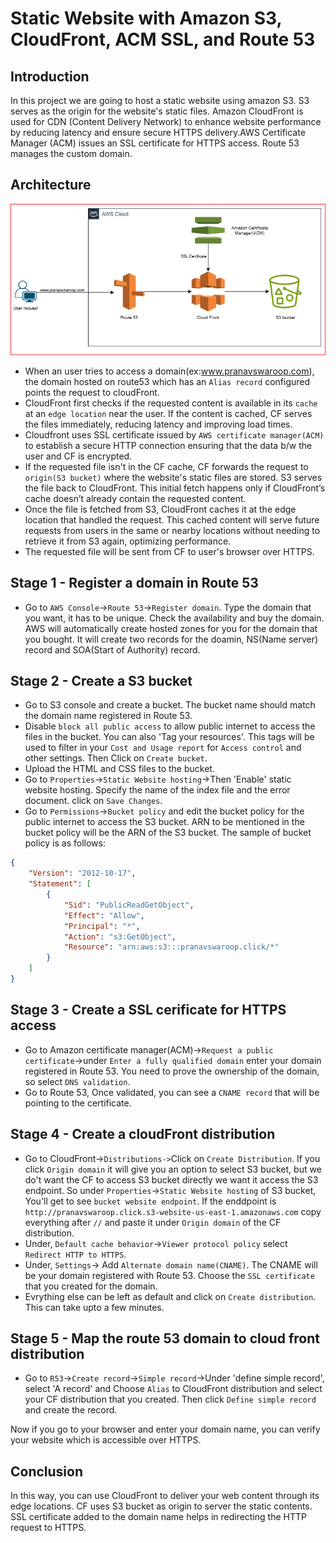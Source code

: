 # Static Website with Amazon S3, CloudFront, ACM SSL, and Route 53
## Introduction
In this project we are going to host a static website using amazon S3. S3 serves as the origin for the website's static files. 
Amazon CloudFront is used for CDN (Content Delivery Network) to enhance website performance by reducing latency and ensure secure HTTPS delivery.AWS Certificate Manager (ACM) issues an SSL certificate for HTTPS access. Route 53 manages the custom domain.
## Architecture
![Diagram explaining the architecture of this project](Images/Architecture-diagram.png)
* When an user tries to access a domain(ex:www.pranavswaroop.com), the domain hosted on route53 which has an `Alias record` configured points the request to cloudFront. 
* CloudFront first checks if the requested content is available in its `cache` at an `edge location` near the user. If the content is cached, CF serves the files immediately, reducing latency and improving load times.
* Cloudfront uses SSL certificate issued by `AWS certificate manager(ACM)` to establish a secure HTTP connection ensuring that the data b/w the user and CF is encrypted.
* If the requested file isn't in the CF cache, CF forwards the request to `origin(S3 bucket)` where the website's static files are stored. S3 serves the file back to CloudFront. This initial fetch happens only if CloudFront’s cache doesn’t already contain the requested content.
* Once the file is fetched from S3, CloudFront caches it at the edge location that handled the request. This cached content will serve future requests from users in the same or nearby locations without needing to retrieve it from S3 again, optimizing performance.
* The requested file will be sent from CF to user's browser over HTTPS.
## Stage 1 - Register a domain in Route 53
* Go to `AWS Console`->`Route 53`->`Register domain`. Type the domain that you want, it has to be unique. Check the availability and buy the domain. AWS will automatically create hosted zones for you for the domain that you bought. It will create two records for the doamin, NS(Name server) record and SOA(Start of Authority) record.
## Stage 2 - Create a S3 bucket 
* Go to S3 console and create a bucket. The bucket name should match the domain name registered in Route 53.
* Disable `block all public access` to allow public internet to access the files in the bucket. You can also 'Tag your resources'. This tags will be used to filter in your `Cost and Usage report` for `Access control` and other settings. Then Click on `Create bucket`.
* Upload the HTML and CSS files to the bucket.
* Go to `Properties`->`Static Website hosting`->Then 'Enable' static website hosting. Specify the name of the index file and the error document.  click on `Save Changes`.
* Go to `Permissions`->`Bucket policy` and edit the bucket policy for the public internet to access the S3 bucket. ARN to be mentioned in the bucket policy will be the ARN of the S3 bucket. The sample of bucket policy is as follows:
```JSON
{
    "Version": "2012-10-17",
    "Statement": [
        {
            "Sid": "PublicReadGetObject",
            "Effect": "Allow",
            "Principal": "*",
            "Action": "s3:GetObject",
            "Resource": "arn:aws:s3:::pranavswaroop.click/*"
        }
    ]
}
```
## Stage 3 - Create a SSL cerificate for HTTPS access
* Go to Amazon certificate manager(ACM)->`Request a public certificate`->under `Enter a fully qualified domain` enter your domain registered in Route 53. You need to prove the ownership of the domain, so select `DNS validation`.
* Go to Route 53, Once validated, you can see a `CNAME record` that will be pointing to the certificate.

## Stage 4 - Create a cloudFront distribution
* Go to CloudFront->`Distributions->`Click on `Create Distribution`. If you click `Origin domain` it will give you an option to select S3 bucket, but we do't want the CF to access S3 bucket directly we want it access the S3 endpoint. So under `Properties`->`Static Website hosting` of S3 bucket, You'll get to see `bucket website endpoint`. If the enddpoint is 
`http://pranavswaroop.click.s3-website-us-east-1.amazonaws.com` copy everything after `//` and paste it under `Origin domain` of the CF distribution. 
* Under, `Default cache behavior`->`Viewer protocol policy` select `Redirect HTTP to HTTPS`.
* Under, `Settings`-> Add `Alternate domain name(CNAME)`. The CNAME will be your domain registered with Route 53. Choose the 
`SSL certificate` that you created for the domain.
* Evrything else can be left as default and click on `Create distribution`. This can take upto a few minutes.
  
## Stage 5 - Map the route 53 domain to cloud front distribution
* Go to `R53`->`Create record`->`Simple record`->Under 'define simple record', select 'A record' and Choose `Alias` to CloudFront distribution and select your CF distribution that you created. Then click `Define simple record` and create the record.

Now if you go to your browser and enter your domain name, you can verify your website which is accessible over HTTPS. 

## Conclusion
In this way, you can use CloudFront to deliver your web content through its edge locations. CF uses S3 bucket as origin to server the static contents. SSL certificate added to the domain name helps in redirecting the HTTP request to HTTPS. 
 
